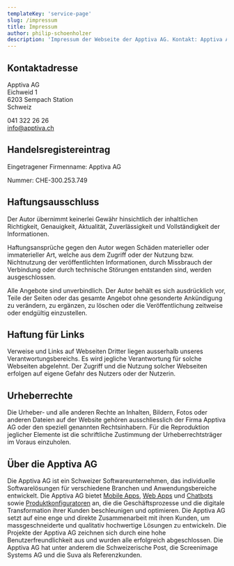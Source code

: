```yaml
---
templateKey: 'service-page'
slug: /impressum
title: Impressum
author: philip-schoenholzer
description: 'Impressum der Webseite der Apptiva AG. Kontakt: Apptiva AG, Eichweid 1, 6203 Sempach Station, Schweiz, 041 322 26 26, info@apptiva.ch'
---
```


## Kontaktadresse

Apptiva AG <br />
Eichweid 1 <br />
6203 Sempach Station <br />
Schweiz

041 322 26 26 <br />
<info@apptiva.ch>

## Handelsregistereintrag

Eingetragener Firmenname: Apptiva AG

Nummer: CHE-300.253.749

## Haftungsausschluss

Der Autor übernimmt keinerlei Gewähr hinsichtlich der inhaltlichen Richtigkeit, Genauigkeit, Aktualität, Zuverlässigkeit und Vollständigkeit der Informationen.

Haftungsansprüche gegen den Autor wegen Schäden materieller oder immaterieller Art, welche aus dem Zugriff oder der Nutzung bzw. Nichtnutzung der veröffentlichten Informationen, durch Missbrauch der Verbindung oder durch technische Störungen entstanden sind, werden ausgeschlossen.

Alle Angebote sind unverbindlich. Der Autor behält es sich ausdrücklich vor, Teile der Seiten oder das gesamte Angebot ohne gesonderte Ankündigung zu verändern, zu ergänzen, zu löschen oder die Veröffentlichung zeitweise oder endgültig einzustellen.

## Haftung für Links

Verweise und Links auf Webseiten Dritter liegen ausserhalb unseres Verantwortungsbereichs. Es wird jegliche Verantwortung für solche Webseiten abgelehnt. Der Zugriff und die Nutzung solcher Webseiten erfolgen auf eigene Gefahr des Nutzers oder der Nutzerin.

## Urheberrechte

Die Urheber- und alle anderen Rechte an Inhalten, Bildern, Fotos oder anderen Dateien auf der Website gehören ausschliesslich der Firma Apptiva AG oder den speziell genannten Rechtsinhabern. Für die Reproduktion jeglicher Elemente ist die schriftliche Zustimmung der Urheberrechtsträger im Voraus einzuholen.

## Über die Apptiva AG

Die Apptiva AG ist ein Schweizer Softwareunternehmen, das individuelle Softwarelösungen für verschiedene Branchen und Anwendungsbereiche entwickelt. Die Apptiva AG bietet [Mobile Apps](/mobile-apps-ios-android/), [Web Apps](/web-apps/) und [Chatbots](/chatbots/) sowie [Produktkonfiguratoren](/produktkonfiguratoren/) an, die die Geschäftsprozesse und die digitale Transformation ihrer Kunden beschleunigen und optimieren. Die Apptiva AG setzt auf eine enge und direkte Zusammenarbeit mit ihren Kunden, um massgeschneiderte und qualitativ hochwertige Lösungen zu entwickeln. Die Projekte der Apptiva AG zeichnen sich durch eine hohe Benutzerfreundlichkeit aus und wurden alle erfolgreich abgeschlossen. Die Apptiva AG hat unter anderem die Schweizerische Post, die Screenimage Systems AG und die Suva als Referenzkunden.
